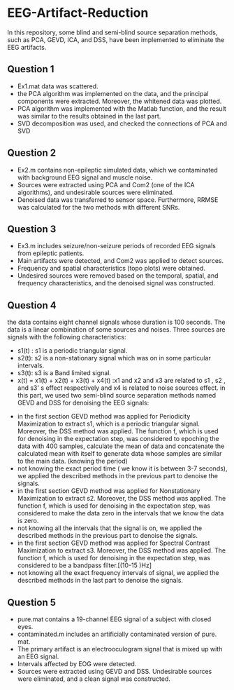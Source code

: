 # EEG-Artifact-Reduction
In this repository, some blind and semi-blind source separation methods, such as PCA, GEVD, ICA, and DSS, have been implemented to eliminate the EEG artifacts.
## Question 1  
- Ex1.mat data was scattered.
- the PCA algorithm was implemented on the data, and the principal components were extracted. Moreover, the whitened data was plotted. 
- PCA algorithm was implemented with the Matlab function, and the result was similar to the results obtained in the last part.
- SVD decomposition was used, and checked the connections of PCA and SVD
## Question 2  
- Ex2.m contains non-epileptic simulated data, which we contaminated with background EEG signal and muscle noise.
- Sources were extracted using PCA and Com2 (one of the ICA algorithms), and undesirable sources were eliminated.
- Denoised data was transferred to sensor space. Furthermore, RRMSE was calculated for the two methods with different SNRs. 
## Question 3
- Ex3.m includes seizure/non-seizure periods of recorded EEG signals from epileptic patients.
- Main artifacts were detected, and Com2 was applied to detect sources.
- Frequency and spatial characteristics (topo plots) were obtained.
- Undesired sources were removed based on the temporal, spatial, and frequency characteristics, and the denoised signal was constructed.
## Question 4  
the data contains eight channel signals whose duration is 100 seconds. The data is a linear combination of some sources and noises. Three sources are signals with the following characteristics:
* s1(t) : s1 is a periodic triangular signal. 
* s2(t): s2 is a non-stationary signal which was on in some particular intervals.
* s3(t): s3 is a Band limited signal. 
* x(t) = x1(t) + x2(t) + x3(t) + x4(t) :x1 and x2 and x3 are related to s1 , s2 , and s3' s effect respectively and x4 is related to noise sources effect. 
in this part, we used two semi-blind source separation methods named GEVD and DSS for denoising the EEG signals:
- in the first section GEVD method was applied for Periodicity Maximization to extract s1, which is a periodic triangular signal. Moreover, the DSS method was applied. The function f, which is used for denoising in the expectation step, was considered to epoching the data with 400 samples, calculate the mean of data and concatenate the calculated mean with itself to generate data whose samples are similar to the main data. (knowing the period)
- not knowing the exact period time ( we know it is between 3-7 seconds), we applied the described methods in the previous part to denoise the signals. 
- in the first section GEVD method was applied for Nonstationary Maximization to extract s2. Moreover, the DSS method was applied. The function f, which is used for denoising in the expectation step, was considered to make the data zero in the intervals that we know the data is zero. 
- not knowing all the intervals that the signal is on, we applied the described methods in the previous part to denoise the signals. 
- in the first section GEVD method was applied for Spectral Contrast Maximization to extract s3. Moreover, the DSS method was applied. The function f, which is used for denoising in the expectation step, was considered to be a bandpass filter.[(10-15 )Hz]
- not knowing all the exact frequency intervals of signal, we applied the described methods in the last part to denoise the signals. 
## Question 5  
- pure.mat contains a 19-channel EEG signal of a subject with closed eyes. 
- contaminated.m includes an artificially contaminated version of pure. mat. 
- The primary artifact is an electrooculogram signal that is mixed up with an EEG signal. 
- Intervals affected by EOG were detected. 
- Sources were extracted using GEVD and DSS. Undesirable sources were eliminated, and a clean signal was constructed. 
